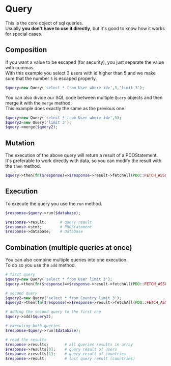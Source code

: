 # Query
This is the core object of sql queries.  
Usually **you don't have to use it directly**, but it's good to know how it works for special cases.

## Composition
If you want a value to be escaped (for security), you just separate the value with commas.  
With this example you select 3 users with id higher than 5 and we make sure that the number `5` is escaped properly.
```php
$query=new Query('select * from User where id>',5,'limit 3');
```
You can also divide our SQL code between multiple `Query` objects and then merge it with the `merge` method.  
This example does exactly the same as the previous one. 
```php
$query=new Query('select * from User where id>',5);
$query2=new Query('limit 3');
$query->merge($query2);
```

## Mutation
The execution of the above query will return a result of a PDOStatement.  
It's preferable to work directly with data, so you can modify the result with the `then` method.
```php
$query->then(fn($response)=>$response->result->fetchAll(PDO::FETCH_ASSOC));
```

## Execution
To execute the query you use the `run` method.
```php
$response=$query->run($database);

$response->result;      # query result
$response->stmt;        # PDOStatement
$response->database;    # Database
```

## Combination (multiple queries at once)
You can also combine multiple queries into one execution.  
To do so you use the `add` method.
```php
# first query
$query=new Query('select * from User limit 3');
$query->then(fn($response)=>$response->result->fetchAll(PDO::FETCH_ASSOC));

# second query
$query2=new Query('select * from Country limit 3');
$query2->then(fn($response)=>$response->result->fetchAll(PDO::FETCH_ASSOC));

# adding the second query to the first one
$query->add($query2);

# executing both queries
$response=$query->run($database);

# read the results
$response->results;       # all queries results in array
$response->results[0];    # query result of users
$response->results[1];    # query result of countries
$response->result;        # last query result (countries)
